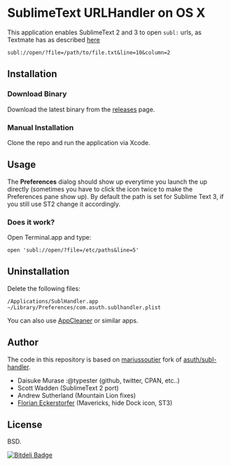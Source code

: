 SublimeText URLHandler on OS X
==============================

This application enables SublimeText 2 and 3 to open `subl:` urls, as Textmate has as described [here](http://manual.macromates.com/en/using_textmate_from_terminal#url_scheme_html)

    subl://open/?file=/path/to/file.txt&line=10&column=2


Installation
------------

### Download Binary

Download the latest binary from the [releases](https://github.com/florianeckerstorfer/subl-handler/releases) page.

### Manual Installation

Clone the repo and run the application via Xcode.


Usage
-----

The **Preferences** dialog should show up everytime you launch the up directly (sometimes you have to click the icon twice to make the Preferences pane show up). By default the path is set for Sublime Text 3, if you still use ST2 change it accordingly.

### Does it work?

Open Terminal.app and type:

    open 'subl://open/?file=/etc/paths&line=5'


Uninstallation
--------------

Delete the following files:

    /Applications/SublHandler.app
    ~/Library/Preferences/com.asuth.sublhandler.plist

You can also use [AppCleaner](http://www.freemacsoft.net/appcleaner/) or similar apps.

Author
------

The code in this repository is based on [mariussoutier](https://github.com/mariussoutier/subl-handler) fork of [asuth/subl-handler](https://github.com/asuth/subl-handler).

* Daisuke Murase :@typester (github, twitter, CPAN, etc..)
* Scott Wadden (SublimeText 2 port)
* Andrew Sutherland (Mountain Lion fixes)
* [Florian Eckerstorfer](http://florian.ec) (Mavericks, hide Dock icon, ST3)

License
-------

BSD.



[![Bitdeli Badge](https://d2weczhvl823v0.cloudfront.net/florianeckerstorfer/subl-handler/trend.png)](https://bitdeli.com/free "Bitdeli Badge")

